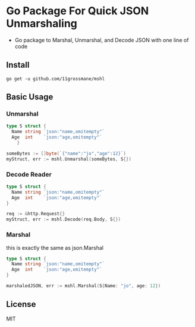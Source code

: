 # Go Package For Quick JSON Unmarshaling
- Go package to Marshal, Unmarshal, and Decode JSON with one line of code

## Install
`go get -u github.com/11grossmane/mshl`

## Basic Usage

### Unmarshal
```go
type S struct {
  Name string `json:"name,omitempty"`
  Age  int    `json:"age,omitempty"`
	}

someBytes := []byte(`{"name":"jo","age":12}`)
myStruct, err := mshl.Unmarshal(someBytes, S{})
```

### Decode Reader
```go
type S struct {
  Name string `json:"name,omitempty"`
  Age  int    `json:"age,omitempty"`
}

req := &http.Request{}
myStruct, err := mshl.Decode(req.Body, S{})
```

### Marshal
this is exactly the same as json.Marshal
```go
type S struct {
  Name string `json:"name,omitempty"`
  Age  int    `json:"age,omitempty"`
}

marshaledJSON, err := mshl.Marshal(S{Name: "jo", age: 12})
```


## License
MIT